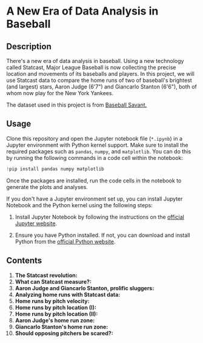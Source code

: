 # A New Era of Data Analysis in Baseball
## Description 
There's a new era of data analysis in baseball. Using a new technology called Statcast, Major League Baseball is now collecting the precise location and movements of its baseballs and players. In this project, we will use Statcast data to compare the home runs of two of baseball's brightest (and largest) stars, Aaron Judge (6'7") and Giancarlo Stanton (6'6"), both of whom now play for the New York Yankees.

The dataset used in this project is from [Baseball Savant.](https://baseballsavant.mlb.com/about)
## Usage
Clone this repository and open the Jupyter notebook file (`*.ipynb`) in a Jupyter environment with Python kernel support. Make sure to install the required packages such as `pandas`, `numpy`, and `matplotlib`. You can do this by running the following commands in a code cell within the notebook:
```python
!pip install pandas numpy matplotlib
```
Once the packages are installed, run the code cells in the notebook to generate the plots and analyses.

If you don't have a Jupyter environment set up, you can install Jupyter Notebook and the Python kernel using the following steps:

1. Install Jupyter Notebook by following the instructions on the [official Jupyter website](https://jupyter.org/install).

2. Ensure you have Python installed. If not, you can download and install Python from the [official Python website](https://www.python.org/downloads/).
## Contents
1. **The Statcast revolution:**
2. **What can Statcast measure?:**
3. **Aaron Judge and Giancarlo Stanton, prolific sluggers:**
4. **Analyzing home runs with Statcast data:**
5. **Home runs by pitch velocity:**
6. **Home runs by pitch location (I):**
7. **Home runs by pitch location (II):**
8. **Aaron Judge's home run zone:**
9. **Giancarlo Stanton's home run zone:**
10. **Should opposing pitchers be scared?:**